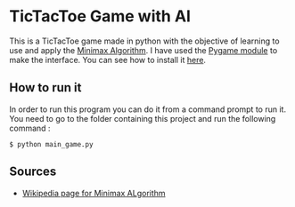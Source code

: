 # TicTacToe Game with AI

This is a TicTacToe game made in python with the objective of learning to use and apply the 
[Minimax Algorithm](https://en.wikipedia.org/wiki/Minimax). I have used the 
[Pygame module](https://www.pygame.org/news) to make the interface. You can see how to install it 
[here](https://www.pygame.org/wiki/GettingStarted).

## How to run it

In order to run this program you can do it from a command prompt to run it. You need to go to the folder
containing this project and run the following command :

```
$ python main_game.py
```

## Sources

* [Wikipedia page for Minimax ALgorithm](https://en.wikipedia.org/wiki/Minimax)

